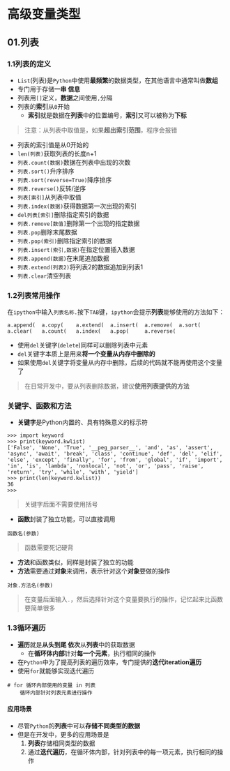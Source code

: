 # 高级变量类型
## 01.列表
### 1.1列表的定义
- `List`(列表)是`Python`中使用**最频繁**的数据类型，在其他语言中通常叫做**数组**
- 专门用于存储**一串 信息**
- 列表用`[]`定义，**数据**之间使用`,`分隔
- 列表的**索引**从`0`开始
	- **索引**就是数据在**列表**中的位置编号，**索引**又可以被称为**下标**
> 注意：从列表中取值是，如果**超出索引范围**，程序会报错
- 列表的索引值是从0开始的
- `len(列表)`获取列表的长度n+1
- `列表.count(数据)`数据在列表中出现的次数
- `列表.sort()`升序排序
- `列表.sort(reverse=True)`降序排序
- `列表.reverse()`反转/逆序
- `列表[索引]`从列表中取值
- `列表.index(数据)`获得数据第一次出现的索引
- `del列表[索引]`删除指定索引的数据
- `列表.remove[数值]`删除第一个出现的指定数据
- `列表.pop`删除末尾数据
- `列表.pop(索引)`删除指定索引的数据
- `列表.insert(索引,数据)`在指定位置插入数据
- `列表.append(数据)`在末尾追加数据
- `列表.extend(列表2)`将列表2的数据追加到列表1
- `列表.clear`清空列表
### 1.2列表常用操作
在`ipython`中输入`列表名称.`按下`TAB`键，`ipython`会提示**列表**能够使用的方法如下：
```
a.append(  a.copy(    a.extend(  a.insert(  a.remove(  a.sort(
a.clear(   a.count(   a.index(   a.pop(     a.reverse(
```
- 使用`del`关键字(`delete`)同样可以删除列表中元素
- `del`关键字本质上是用来**将一个变量从内存中删除的**
- 如果使用`del`关键字将变量从内存中删除，后续的代码就不能再使用这个变量了
> 在日常开发中，要从列表删除数据，建议**使用列表提供的方法**
### 关键字、函数和方法
- **关键字**是Python内置的、具有特殊意义的标示符
```
>>> import keyword
>>> print(keyword.kwlist)
['False', 'None', 'True', '__peg_parser__', 'and', 'as', 'assert', 'async', 'await', 'break', 'class', 'continue', 'def', 'del', 'elif', 'else', 'except', 'finally', 'for', 'from', 'global', 'if', 'import', 'in', 'is', 'lambda', 'nonlocal', 'not', 'or', 'pass', 'raise', 'return', 'try', 'while', 'with', 'yield']
>>> print(len(keyword.kwlist))
36
>>>
```
> 关键字后面不需要使用括号
- **函数**封装了独立功能，可以直接调用
```
函数名(参数)
```
> 函数需要死记硬背
- **方法**和函数类似，同样是封装了独立的功能
- **方法**需要通过**对象**来调用，表示针对这个**对象**要做的操作
```
对象.方法名(参数)
```
> 在变量后面输入`.`，然后选择针对这个变量要执行的操作，记忆起来比函数要简单很多
### 1.3循环遍历
- **遍历**就是**从头到尾 依次**从**列表**中的获取数据
	- 在**循环体内部**针对**每一个元素**，执行相同的操作
- 在`Python`中为了提高列表的遍历效率，专门提供的**迭代iteration遍历**
- 使用`for`就能够实现迭代遍历
```
# for 循环内部使用的变量 in 列表
	循环内部针对列表元素进行操作
```
#### 应用场景
- 尽管`Python`的**列表**中可以**存储不同类型的数据**
- 但是在开发中，更多的应用场景是
	1. **列表**存储相同类型的数据
	2. 通过**迭代遍历**，在循环体内部，针对列表中的每一项元素，执行相同的操作
